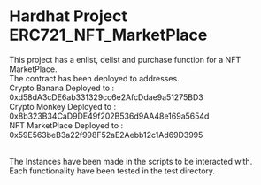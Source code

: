# Hardhat Project ERC721_NFT_MarketPlace
This project has a enlist, delist and purchase function for a NFT MarketPlace.<br>
The contract has been deployed to addresses.<br>
Crypto Banana Deployed to :  0xd58dA3cDE6ab331329cc6e2AfcDdae9a51275BD3<br>
Crypto Monkey Deployed to :  0x8b323B34CaD9DE49f202B536d9AA48e169a5654d<br>
NFT MarketPlace Deployed to :  0x59E563beB3a22f998F52aE2Aebb12c1Ad69D3995 <br><br>

The Instances have been made in the scripts to be interacted with.<br>
Each functionality have been tested in the test directory.<br>

